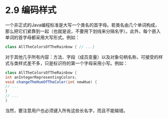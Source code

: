 # 2.9 编码样式


一个非正式的Java编程标准是大写一个类名的首字母。若类名由几个单词构成，那么把它们紧靠到一起（也就是说，不要用下划线来分隔名字）。此外，每个嵌入单词的首字母都采用大写形式。例如：

```java
class AllTheColorsOfTheRainbow { // ...}
```

对于其他几乎所有内容：方法、字段（成员变量）以及对象句柄名称，可接受的样式与类样式差不多，只是标识符的第一个字母采用小写。例如：

```java
class AllTheColorsOfTheRainbow {
int anIntegerRepresentingColors;
void changeTheHueOfTheColor(int newHue) {
// ...
}
// ...
}
```

当然，要注意用户也必须键入所有这些长名字，而且不能输错。
